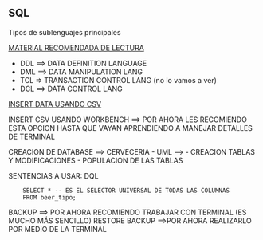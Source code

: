 ## SQL

Tipos de sublenguajes principales

[MATERIAL RECOMENDADA DE LECTURA](https://www.geeksforgeeks.org/sql-ddl-dql-dml-dcl-tcl-commands/)

-   DDL ==> DATA DEFINITION LANGUAGE
-   DML ==> DATA MANIPULATION LANG
-   TCL => TRANSACTION CONTROL LANG (no lo vamos a ver)
-   DCL ==> DATA CONTROL LANG

[INSERT DATA USANDO CSV](https://mysqlcode.com/import-csv-file-in-mysql-database/)

INSERT CSV USANDO WORKBENCH ==> POR AHORA LES RECOMIENDO ESTA OPCION HASTA QUE VAYAN APRENDIENDO A MANEJAR DETALLES DE TERMINAL

CREACION DE DATABASE ==> CERVECERIA - UML --> - CREACION TABLAS Y MODIFICACIONES - POPULACION DE LAS TABLAS

SENTENCIAS A USAR:
DQL

```
    SELECT * -- ES EL SELECTOR UNIVERSAL DE TODAS LAS COLUMNAS
    FROM beer_tipo;

```

BACKUP ==> POR AHORA RECOMIENDO TRABAJAR CON TERMINAL (ES MUCHO MÁS SENCILLO)
RESTORE BACKUP ==>POR AHORA REALIZARLO POR MEDIO DE LA TERMINAL
